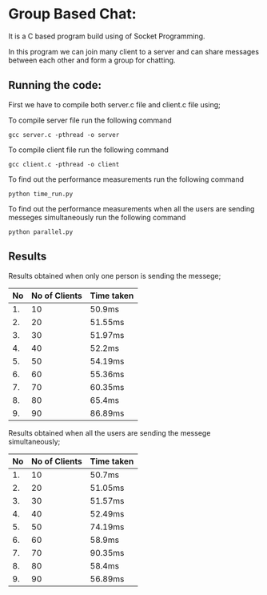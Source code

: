 # Group Based Chat:
  
  It is a C based program build using of Socket Programming.

  In this program we can join many client to a server and can share messages between each other and form a group for chatting.

## Running the code:
  
  First we have to compile both server.c file and client.c file using;
  
  To compile server file run the following command 
  ```
  gcc server.c -pthread -o server
  ```
  To compile client file run the following command
  ```
  gcc client.c -pthread -o client
  ```
  
  To find out the performance measurements run the following command
  ```
  python time_run.py
  ```
  To find out the performance measurements when all the users are sending messeges simultaneously run the following command
  ```
  python parallel.py
  ```
## Results
  
  Results obtained when only one person is sending the messege;

 | No | No of Clients | Time taken |
 | -- | ------------- | ---------- |
 | 1. |      10       |   50.9ms   |   
 | 2. |      20       |   51.55ms  |
 | 3. |      30       |   51.97ms  |
 | 4. |      40       |   52.2ms   |
 | 5. |      50       |   54.19ms  |
 | 6. |      60       |   55.36ms  |
 | 7. |      70       |   60.35ms  |
 | 8. |      80       |   65.4ms   |
 | 9. |      90       |   86.89ms  |
 
 
  Results obtained when all the users are sending the messege simultaneously;

 | No | No of Clients | Time taken |
 | -- | ------------- | ---------- |
 | 1. |      10       |   50.7ms   |   
 | 2. |      20       |   51.05ms  |
 | 3. |      30       |   51.57ms  |
 | 4. |      40       |   52.49ms   |
 | 5. |      50       |   74.19ms  |
 | 6. |      60       |   58.9ms  |
 | 7. |      70       |   90.35ms  |
 | 8. |      80       |   58.4ms   |
 | 9. |      90       |   56.89ms  |
